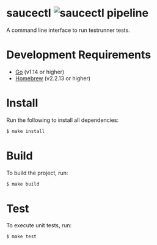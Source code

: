 saucectl ![saucectl pipeline](https://github.com/saucelabs/saucectl/workflows/saucectl%20pipeline/badge.svg?branch=master)
========

A command line interface to run testrunner tests.

# Development Requirements

- [Go](https://golang.org/) (v1.14 or higher)
- [Homebrew](https://brew.sh/) (v2.2.13 or higher)

# Install

Run the following to install all dependencies:

```sh
$ make install
```

# Build

To build the project, run:

```sh
$ make build
```

# Test

To execute unit tests, run:

```sh
$ make test
```
